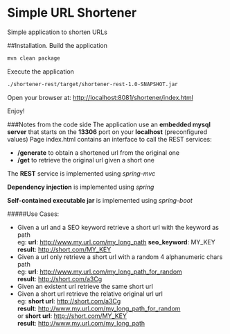 # Simple URL Shortener

Simple application to shorten URLs

##Installation.
Build the application 
  ```bash
  mvn clean package
  ```
Execute the application
  ```bash
  ./shortener-rest/target/shortener-rest-1.0-SNAPSHOT.jar
  ```
Open your browser at: [http://localhost:8081/shortener/index.html](http://localhost:8081/shortener/index.html)

Enjoy!

###Notes from the code side
The application use an **embedded mysql server** that starts on the **13306** port on your **localhost** (preconfigured values)
Page index.html contains an interface to call the REST services:
* **/generate** to obtain a shortened url from the original one
* **/get** to retrieve the original url given a short one

The **REST** service is implemented using _spring-mvc_

**Dependency injection** is implemented using _spring_

**Self-contained executable jar** is implemented using _spring-boot_

#####Use Cases:

* Given a url and a SEO keyword retrieve a short url with the keyword as path <br/>
  eg: **url**: http://www.my.url.com/my_long_path **seo_keyword**: MY_KEY <br/>
  **result**: http://short.com/MY_KEY 
* Given a url only retrieve a short url with a random 4 alphanumeric chars path <br/>
  eg: **url**: http://www.my.url.com/my_long_path_for_random <br/>
  **result**: http://short.com/a3Cg
* Given an existent url retrieve the same short url
* Given a short url retrieve the relative original url url <br/>
  eg: **short url**: http://short.com/a3Cg <br/>
  **result**: http://www.my.url.com/my_long_path_for_random <br/>
  or  **short url**: http://short.com/MY_KEY <br/>
  **result**: http://www.my.url.com/my_long_path
